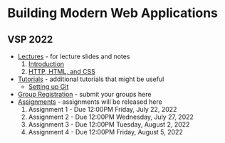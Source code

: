 # Building Modern Web Applications

## VSP 2022

* [Lectures](https://github.com/ubc-vsp22/classroom/tree/master/lectures) - for lecture slides and notes
    1. [Introduction](./lectures/lecture-0.pdf)
    2. [HTTP, HTML, and CSS](./lectures/lecture-1.pdf)
* [Tutorials](https://github.com/ubc-vsp22/classroom/tree/master/tutorials) - additional tutorials that might be useful
    * [Setting up Git](https://github.com/ubc-vsp22/classroom/blob/master/tutorials/git-setup.md)
* [Group Registration](https://forms.gle/3VHAhKsUkrQAg9sR7) - submit your groups here
* [Assignments](./assignments) - assignments will be released here
    1. Assignment 1 - Due 12:00PM Friday, July 22, 2022
    2. Assignment 2 - Due 12:00PM Wednesday, July 27, 2022
    3. Assignment 3 - Due 12:00PM Tuesday, August 2, 2022
    4. Assignment 4 - Due 12:00PM Friday, August 5, 2022